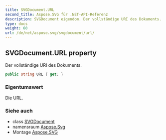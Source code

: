 ```yaml
---
title: SVGDocument.URL
second_title: Aspose.SVG für .NET-API-Referenz
description: SVGDocument eigendom. Der vollständige URI des Dokuments.
type: docs
weight: 60
url: /de/net/aspose.svg/svgdocument/url/
---
```

## SVGDocument.URL property

Der vollständige URI des Dokuments.

```csharp
public string URL { get; }
```

### Eigentumswert

Die URL.

### Siehe auch

* class [SVGDocument](../)
* namensraum [Aspose.Svg](../../svgdocument/)
* Montage [Aspose.SVG](../../../)


